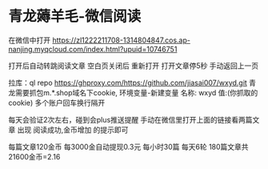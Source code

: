# 青龙薅羊毛-微信阅读
在微信中打开  https://zl1222211708-1314804847.cos.ap-nanjing.myqcloud.com/index.html?upuid=10746751

打开后自动转跳阅读文章 空白页关闭后 重新打开 
打开文章停5秒 手动返回上一页

拉库：ql repo https://ghproxy.com/https://github.com/jiasai007/wxyd.git
青龙需要抓包m.*.shop域名下cookie,
环境变量-新建变量 名称: wxyd  值:(你抓取的cookie)
多个账户回车换行隔开

每天会验证2次左右，碰到会plus推送提醒
手动在微信里打开上面的链接看两篇文章 
出现 阅读成功,金币增加 的提示即可

每篇文章120金币 每3000金自动提现0.3元 
每小时30篇 每天6轮 180篇文章共21600金币=2.16
